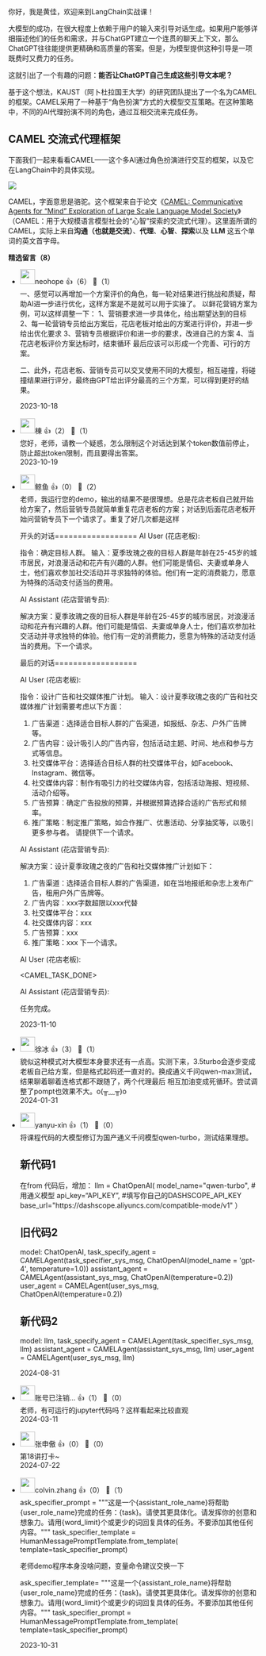 你好，我是黄佳，欢迎来到LangChain实战课！

大模型的成功，在很大程度上依赖于用户的输入来引导对话生成。如果用户能够详细描述他们的任务和需求，并与ChatGPT建立一个连贯的聊天上下文，那么ChatGPT往往能提供更精确和高质量的答案。但是，为模型提供这种引导是一项既费时又费力的任务。

这就引出了一个有趣的问题：**能否让ChatGPT自己生成这些引导文本呢？**

基于这个想法，KAUST（阿卜杜拉国王大学）的研究团队提出了一个名为CAMEL的框架。CAMEL采用了一种基于“角色扮演”方式的大模型交互策略。在这种策略中，不同的AI代理扮演不同的角色，通过互相交流来完成任务。

## CAMEL 交流式代理框架

下面我们一起来看看CAMEL——这个多AI通过角色扮演进行交互的框架，以及它在LangChain中的具体实现。

![](https://static001.geekbang.org/resource/image/57/c3/578c7a5a91ffe7007c0fe4cea3d20bc3.png?wh=694x290)

CAMEL，字面意思是骆驼。这个框架来自于论文《[CAMEL: Communicative Agents for “Mind” Exploration of Large Scale Language Model Society](https://arxiv.org/pdf/2303.17760.pdf)》（CAMEL：用于大规模语言模型社会的“心智”探索的交流式代理）。这里面所谓的CAMEL，实际上来自**沟通（也就是交流）**、**代理**、**心智**、**探索**以及 **LLM** 这五个单词的英文首字母。
<div><strong>精选留言（8）</strong></div><ul>
<li><img src="https://static001.geekbang.org/account/avatar/00/0f/ec/13/49e98289.jpg" width="30px"><span>neohope</span> 👍（6） 💬（1）<div>一、感觉可以再增加一个方案评价的角色，每一轮对结果进行挑战和质疑，帮助AI进一步进行优化，这样方案是不是就可以用于实操了。
以鲜花营销方案为例，可以这样调整一下：
1、营销要求进一步具体化，给出期望达到的目标
2、每一轮营销专员给出方案后，花店老板对给出的方案进行评价，并进一步给出优化要求
3、营销专员根据评价和进一步的要求，改进自己的方案
4、当花店老板评价方案达标时，结束循环
最后应该可以形成一个完善、可行的方案。

二、此外，花店老板、营销专员可以交叉使用不同的大模型，相互碰撞，将碰撞结果进行评分，最终由GPT给出评分最高的三个方案，可以得到更好的结果。</div>2023-10-18</li><br/><li><img src="https://static001.geekbang.org/account/avatar/00/1f/4a/ee/fe035424.jpg" width="30px"><span>棟</span> 👍（2） 💬（1）<div>您好，老师，请教一个疑惑，怎么限制这个对话达到某个token数值前停止，防止超出token限制，而且要得出答案。</div>2023-10-19</li><br/><li><img src="https://static001.geekbang.org/account/avatar/00/10/0f/e3/c49aa508.jpg" width="30px"><span>鲸鱼</span> 👍（0） 💬（2）<div>老师，我运行您的demo，输出的结果不是很理想。总是花店老板自己就开始给方案了，然后营销专员就简单重复花店老板的方案；对话到后面花店老板开始问营销专员下一个请求了。重复了好几次都是这样

开头的对话==================
AI User (花店老板):

指令：确定目标人群。
输入：夏季玫瑰之夜的目标人群是年龄在25-45岁的城市居民，对浪漫活动和花卉有兴趣的人群。他们可能是情侣、夫妻或单身人士，他们喜欢参加社交活动并寻求独特的体验。他们有一定的消费能力，愿意为特殊的活动支付适当的费用。


AI Assistant (花店营销专员):

解决方案：夏季玫瑰之夜的目标人群是年龄在25-45岁的城市居民，对浪漫活动和花卉有兴趣的人群。他们可能是情侣、夫妻或单身人士，他们喜欢参加社交活动并寻求独特的体验。他们有一定的消费能力，愿意为特殊的活动支付适当的费用。下一个请求。


最后的对话==================

AI User (花店老板):

指令：设计广告和社交媒体推广计划。
输入：设计夏季玫瑰之夜的广告和社交媒体推广计划需要考虑以下方面：
1. 广告渠道：选择适合目标人群的广告渠道，如报纸、杂志、户外广告牌等。
2. 广告内容：设计吸引人的广告内容，包括活动主题、时间、地点和参与方式等信息。
3. 社交媒体平台：选择适合目标人群的社交媒体平台，如Facebook、Instagram、微信等。
4. 社交媒体内容：制作有吸引力的社交媒体内容，包括活动海报、短视频、活动介绍等。
5. 广告预算：确定广告投放的预算，并根据预算选择合适的广告形式和频率。
6. 推广策略：制定推广策略，如合作推广、优惠活动、分享抽奖等，以吸引更多参与者。
请提供下一个请求。


AI Assistant (花店营销专员):

解决方案：设计夏季玫瑰之夜的广告和社交媒体推广计划如下：
1. 广告渠道：选择适合目标人群的广告渠道，如在当地报纸和杂志上发布广告，租用户外广告牌等。
2. 广告内容：xxx字数超限以xxx代替
3. 社交媒体平台：xxx
4. 社交媒体内容：xxx
5. 广告预算：xxx
6. 推广策略：xxx
下一个请求。


AI User (花店老板):

&lt;CAMEL_TASK_DONE&gt;


AI Assistant (花店营销专员):

任务完成。

</div>2023-11-10</li><br/><li><img src="https://static001.geekbang.org/account/avatar/00/12/70/f9/352365e3.jpg" width="30px"><span>徐冰</span> 👍（3） 💬（1）<div>貌似这种模式对大模型本身要求还有一点高。实测下来，3.5turbo会逐步变成老板自己给方案，但是格式起码还一直对的。换成通义千问qwen-max测试，结果聊着聊着连格式都不跟随了，两个代理最后 相互加油变成死循环。尝试调整了pompt也效果不大。o(╥﹏╥)o</div>2024-01-31</li><br/><li><img src="" width="30px"><span>yanyu-xin</span> 👍（1） 💬（0）<div>将课程代码的大模型修订为国产通义千问模型qwen-turbo，测试结果理想。

## 新代码1
在from 代码后，增加：
llm = ChatOpenAI(
        model_name=&quot;qwen-turbo&quot;, #用通义模型
        api_key=“API_KEY”, #填写你自己的DASHSCOPE_API_KEY
        base_url=&quot;https:&#47;&#47;dashscope.aliyuncs.com&#47;compatible-mode&#47;v1&quot;
	）

## 旧代码2
model: ChatOpenAI,
task_specify_agent = CAMELAgent(task_specifier_sys_msg, ChatOpenAI(model_name = &#39;gpt-4&#39;, temperature=1.0))
assistant_agent = CAMELAgent(assistant_sys_msg, ChatOpenAI(temperature=0.2))
user_agent = CAMELAgent(user_sys_msg, ChatOpenAI(temperature=0.2))
## 新代码2
model: llm,
task_specify_agent = CAMELAgent(task_specifier_sys_msg, llm)
assistant_agent = CAMELAgent(assistant_sys_msg, llm)
user_agent = CAMELAgent(user_sys_msg, llm)

</div>2024-08-31</li><br/><li><img src="https://static001.geekbang.org/account/avatar/00/14/fa/b2/d637b234.jpg" width="30px"><span>账号已注销...</span> 👍（1） 💬（0）<div>老师，有可运行的jupyter代码吗？这样看起来比较直观</div>2024-03-11</li><br/><li><img src="https://static001.geekbang.org/account/avatar/00/12/0a/a4/828a431f.jpg" width="30px"><span>张申傲</span> 👍（0） 💬（0）<div>第18讲打卡~</div>2024-07-22</li><br/><li><img src="https://static001.geekbang.org/account/avatar/00/36/7f/ea/b33596d1.jpg" width="30px"><span>colvin.zhang</span> 👍（0） 💬（1）<div>ask_specifier_prompt = &quot;&quot;&quot;这是一个{assistant_role_name}将帮助{user_role_name}完成的任务：{task}。请使其更具体化。请发挥你的创意和想象力。请用{word_limit}个或更少的词回复具体的任务。不要添加其他任何内容。&quot;&quot;&quot;
task_specifier_template = HumanMessagePromptTemplate.from_template( template=task_specifier_prompt)

老师demo程序本身没啥问题，变量命令建议交换一下

ask_specifier_template= &quot;&quot;&quot;这是一个{assistant_role_name}将帮助{user_role_name}完成的任务：{task}。请使其更具体化。请发挥你的创意和想象力。请用{word_limit}个或更少的词回复具体的任务。不要添加其他任何内容。&quot;&quot;&quot;
task_specifier_prompt = HumanMessagePromptTemplate.from_template( template=task_specifier_prompt)</div>2023-10-31</li><br/>
</ul>